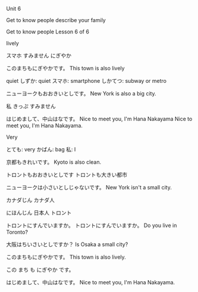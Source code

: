 Unit 6

Get to know people
describe your family

Get to know people Lesson 6 of 6

lively

スマホ
すみません
にぎやか

このまちもにぎやかです。
This town is also lively


quiet
しずか: quiet
スマホ: smartphone
しかてつ: subway or metro

ニューヨークもおおきいとしです。
New York is also a big city.


私
きっぷ
すみません


はじめまして、中山はなです。
Nice to meet you, I'm Hana Nakayama
Nice to meet you, I'm Hana Nakayama.


Very

とても: very
かばん: bag
私: I


京都もきれいです。
Kyoto is also clean.

トロントもおおきいとしです
トロントも大きい都市

ニューヨークは小さいとしじゃないです。
New York isn't a small city.




カナダじん
カナダ人

にほんじん
日本人
トロント


トロントにすんでいますか。
トロントにすんでいますか。
Do you live in Toronto?

大阪はちいさいとしですか？
Is Osaka a small city?

このまちもにぎやかです。
This town is also lively.

この
まち
も
にぎやか
です。

はじめまして、中山はなです。
Nice to meet you, I'm Hana Nakayama.


